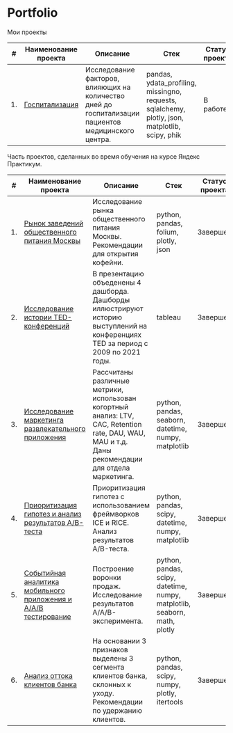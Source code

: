 # Portfolio
Мои проекты

| #    | Наименование проекта                | Описание                                                     | Стек                                                         | Статус проекта       |
| ---- | ------------------------------------------------------------ | ------------------------------------------------------------ | ------------------------------------------------------------ | -------------------- |
| 1.   | [Госпитализация](https://github.com/l-gavrilova/portfolio/tree/main/my%20projects/Hospital) | Исследование факторов, влияющих на количество дней до госпитализации пациентов медицинского центра. | pandas, ydata_profiling, missingno, requests, sqlalchemy, plotly, json, matplotlib, scipy, phik | В работе       |



Часть проектов, сделанных во время обучения на курсе Яндекс Практикум.

| #    | Наименование проекта                | Описание                                                     | Стек                                                         | Статус проекта       |
| ---- | ------------------------------------------------------------ | ------------------------------------------------------------ | ------------------------------------------------------------ | -------------------- |
| 1.   | [Рынок заведений общественного питания Москвы](https://github.com/l-gavrilova/Projects/tree/main/New_coffee_house) | Исследование рынка общественного питания Москвы. <br/>Рекомендации для открытия кофейни. | python, pandas, folium, plotly, json | Завершен       |
| 2.   | [Исследование истории TED-конференций](https://github.com/l-gavrilova/Projects/tree/main/TED_history_with_TABLEAU) | В презентацию объеденены 4 дашборда. Дашборды иллюстрируют историю выступлений на конференциях TED за период с 2009 по 2021 годы. | tableau | Завершен       |
| 3.   | [Исследование маркетинга развлекательного приложения](https://github.com/l-gavrilova/Projects/tree/main/mobile_app) | Рассчитаны различные метрики, использован когортный анализ: LTV, CAC, Retention rate, DAU, WAU, MAU и т.д. <br/>Даны рекомендации для отдела маркетинга. | python, pandas, seaborn, datetime, numpy, matplotlib | Завершен       |
| 4.   | [Приоритизация гипотез и анализ результатов A/B-теста](https://github.com/l-gavrilova/Projects/tree/main/A-B%20test%20result) | Приоритизация гипотез с использованием фреймворков ICE и RICE. <br/>Анализ результатов A/B-теста. | python, pandas, scipy, datetime, numpy, matplotlib | Завершен       |
| 5.   | [Событийная аналитика мобильного приложения и A/A/В тестирование](https://github.com/l-gavrilova/Projects/tree/main/mobile_app_events) | Построение воронки продаж. <br/>Исследование результатов A/A/B-эксперимента. | python, pandas, scipy, datetime, numpy, matplotlib, seaborn, math, plotly | Завершен       |
| 6.   | [Анализ оттока клиентов банка](https://github.com/l-gavrilova/Projects/tree/main/bank_churn) | На основании 3 признаков выделены 3 сегмента клиентов банка, склонных к уходу. <br/>Рекомендации по удержанию клиентов.| python, pandas, scipy, numpy, plotly, itertools | Завершен       |

